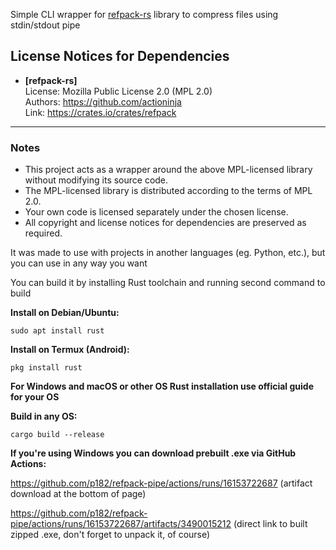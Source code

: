 Simple CLI wrapper for [refpack-rs](https://github.com/actioninja/refpack-rs) library to compress files using stdin/stdout pipe

## License Notices for Dependencies

- **[refpack-rs]**  
  License: Mozilla Public License 2.0 (MPL 2.0)  
  Authors: https://github.com/actioninja  
  Link: https://crates.io/crates/refpack

---

### Notes

- This project acts as a wrapper around the above MPL-licensed library without modifying its source code.  
- The MPL-licensed library is distributed according to the terms of MPL 2.0.  
- Your own code is licensed separately under the chosen license.  
- All copyright and license notices for dependencies are preserved as required.







It was made to use with projects in another languages (eg. Python, etc.), but you can use in any way you want


You can build it by installing Rust toolchain and running second command to build

**Install on Debian/Ubuntu:**

``sudo apt install rust``

**Install on Termux (Android):**

``pkg install rust``

**For Windows and macOS or other OS Rust installation use official guide for your OS**

**Build in any OS:**

``cargo build --release``

**If you're using Windows you can download prebuilt .exe via GitHub Actions:**

https://github.com/p182/refpack-pipe/actions/runs/16153722687 (artifact download at the bottom of page)

https://github.com/p182/refpack-pipe/actions/runs/16153722687/artifacts/3490015212 (direct link to built zipped .exe, don't forget to unpack it, of course)
